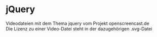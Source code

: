 # jQuery

Videodateien mit dem Thema jquery vom Projekt openscreencast.de    
Die Lizenz zu einer Video-Datei steht in der dazugehörigen .svg-Datei
